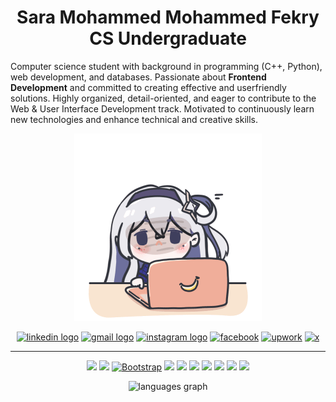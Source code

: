 <div align="center">
  
# Sara Mohammed Mohammed Fekry <br> CS Undergraduate 
</div>

Computer science student with background in programming (C++, Python),
web development, and databases. Passionate about **Frontend
Development** and committed to creating effective and userfriendly
solutions. Highly organized, detail-oriented, and eager to contribute to
the Web & User Interface Development track. Motivated to continuously
learn new technologies and enhance technical and creative skills.
<div align="center">
  
![gif](image/mythikore-anime-girl.gif)
</div>



<div align="center">
  
[![linkedin logo](https://img.shields.io/static/v1?message=LinkedIn/sara-fekry18&logo=linkedin&label=&color=0077B5&logoColor=white&labelColor=&style=for-the-badge)](https://www.linkedin.com/in/sara-fekry-85a40a320/)
 [![gmail logo](https://img.shields.io/static/v1?message=Sara%20Fekry18&logo=gmail&label=&color=D14836&logoColor=white&labelColor=&style=for-the-badge)](https://sra561450@gmail.com/)
 [![instagram logo](https://img.shields.io/static/v1?message=sarahhfekryy52&logo=instagram&label=&color=E4405F&logoColor=white&labelColor=&style=for-the-badge)](https://www.instagram.com/sarahhfekry__/)
[![facebook](https://img.shields.io/badge/Facebook-1877F2?style=for-the-badge&logo=facebook&logoColor=white)](https://www.facebook.com/sara.fekry.58/)
[![upwork](https://img.shields.io/badge/UpWork-6FDA44?style=for-the-badge&logo=Upwork&logoColor=white)](https://www.upwork.com/freelancers/~01d2e3854e97ae9f37)
[![x](https://img.shields.io/badge/X-000000?style=for-the-badge&logo=x&logoColor=white)](https://x.com/sarahhfekryy)
</div>



------------------------------------------------------------------------

<div align="center">
  
![](https://readme-components.vercel.app/api?component=logo&fill=black&logo=html5&svgfill=f06629)
![](https://readme-components.vercel.app/api?component=logo&fill=black&logo=CSS3&svgfill=028dd1)
[![Bootstrap](https://readme-components.vercel.app/api?component=logo&fill=black&logo=bootstrap&svgfill=7952b3)](https://getbootstrap.com/)
![](https://readme-components.vercel.app/api?component=logo&fill=black&logo=javascript&svgfill=f6df1c)
![](https://readme-components.vercel.app/api?component=logo&fill=black&logo=typescript&svgfill=2d79c7)
![](https://readme-components.vercel.app/api?component=logo&fill=black&logo=sass&svgfill=cd6799)
![](https://readme-components.vercel.app/api?component=logo&fill=black&logo=react&animation=spin&svgfill=15d8fe)
![](https://readme-components.vercel.app/api?component=logo&fill=black&logo=github)
![](https://readme-components.vercel.app/api?component=logo&fill=black&logo=python&svgfill=3776AB)
![](https://readme-components.vercel.app/api?component=logo&fill=black&logo=cplusplus&svgfill=00599C)
</div>

<div align="center">
  
![languages
graph](https://github-readme-stats.vercel.app/api/top-langs?username=maurodesouza&locale=en&hide_title=false&layout=compact&card_width=320&langs_count=5&theme=dracula&hide_border=false)
</div>
